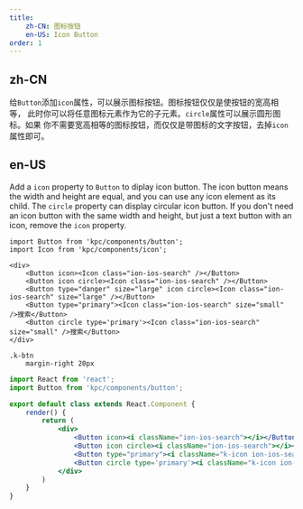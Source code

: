```yaml
---
title: 
    zh-CN: 图标按钮
    en-US: Icon Button
order: 1
---
```


## zh-CN

给`Button`添加`icon`属性，可以展示图标按钮。图标按钮仅仅是使按钮的宽高相等，
此时你可以将任意图标元素作为它的子元素。`circle`属性可以展示圆形图标。如果
你不需要宽高相等的图标按钮，而仅仅是带图标的文字按钮，去掉`icon`属性即可。

## en-US

Add a `icon` property to `Button` to diplay icon button. The icon button means the width and height 
are equal, and you can use any icon element as its child. The `circle` property can display circular 
icon button. If you don't need an icon button with the same width and height, but just a text button 
with an icon, remove the `icon` property.

```vdt
import Button from 'kpc/components/button';
import Icon from 'kpc/components/icon';

<div>
    <Button icon><Icon class="ion-ios-search" /></Button>
    <Button icon circle><Icon class="ion-ios-search" /></Button>
    <Button type="danger" size="large" icon circle><Icon class="ion-ios-search" size="large" /></Button>
    <Button type="primary"><Icon class="ion-ios-search" size="small" />搜索</Button>
    <Button circle type='primary'><Icon class="ion-ios-search" size="small" />搜索</Button>
</div>
```

```styl
.k-btn
    margin-right 20px
```

```jsx
import React from 'react';
import Button from 'kpc/components/button';

export default class extends React.Component {
    render() {
        return (
            <div>
                <Button icon><i className="ion-ios-search"></i></Button>
                <Button icon circle><i className="ion-ios-search"></i></Button>
                <Button type="primary"><i className="k-icon ion-ios-search"></i>搜索</Button>
                <Button circle type='primary'><i className="k-icon ion-ios-search"></i>搜索</Button>
            </div>
        )
    }
}
```
